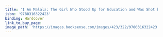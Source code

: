 ```yaml
---
title: 'I Am Malala: The Girl Who Stood Up for Education and Was Shot by the Taliban'
isbn: '9780316322423'
binding: Hardcover
link_to_buy_page:
image_path: 'https://images.booksense.com/images/423/322/9780316322423.jpg'
---
```


